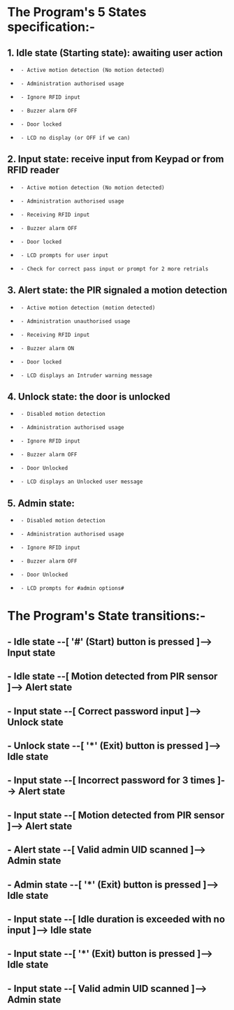 # The Program's 5 States specification:-

## 1. Idle state (Starting state): awaiting user action
 * 		- Active motion detection (No motion detected)
 * 		- Administration authorised usage
 * 		- Ignore RFID input
 * 		- Buzzer alarm OFF
 * 		- Door locked
 * 		- LCD no display (or OFF if we can)
## 2. Input state: receive input from Keypad or from RFID reader
 * 		- Active motion detection (No motion detected)
 * 		- Administration authorised usage
 * 		- Receiving RFID input
 * 		- Buzzer alarm OFF
 * 		- Door locked
 * 		- LCD prompts for user input
 * 		- Check for correct pass input or prompt for 2 more retrials
## 3. Alert state: the PIR signaled a motion detection
 * 		- Active motion detection (motion detected)
 * 		- Administration unauthorised usage
 * 		- Receiving RFID input
 * 		- Buzzer alarm ON
 *		- Door locked
 * 		- LCD displays an Intruder warning message
## 4. Unlock state: the door is unlocked
 * 		- Disabled motion detection
 * 		- Administration authorised usage
 * 		- Ignore RFID input
 * 		- Buzzer alarm OFF
 * 		- Door Unlocked
 * 		- LCD displays an Unlocked user message
## 5. Admin state:
 * 		- Disabled motion detection
 * 		- Administration authorised usage
 * 		- Ignore RFID input
 * 		- Buzzer alarm OFF
 * 		- Door Unlocked
 * 		- LCD prompts for #admin options#

# The Program's State transitions:-

##  - Idle state 	--[           '#' (Start) button is pressed           ]--> Input state
##  - Idle state 	--[          Motion detected from PIR sensor          ]--> Alert state
##  - Input state 	--[               Correct password input              ]--> Unlock state
##  - Unlock state  --[            '*' (Exit) button is pressed           ]--> Idle state
##
##  - Input state 	--[          Incorrect password for 3 times           ]--> Alert state
##  - Input state 	--[          Motion detected from PIR sensor          ]--> Alert state
##  - Alert state 	--[              Valid admin UID scanned              ]--> Admin state
##  - Admin state 	--[           '*' (Exit) button is pressed            ]--> Idle state
##
##  - Input state 	--[      Idle duration is exceeded with no input      ]--> Idle state
##  - Input state 	--[           '*' (Exit) button is pressed            ]--> Idle state
##  - Input state 	--[              Valid admin UID scanned              ]--> Admin state
 
